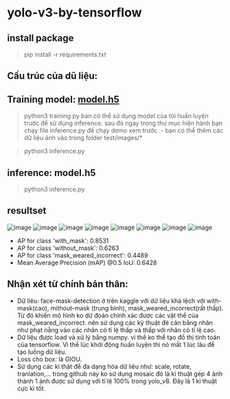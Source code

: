 # yolo-v3-by-tensorflow



## install package
> pip install -r requirements.txt


## Cấu trúc của dũ liệu:


## Training model: [model.h5](https://drive.google.com/file/d/1XPIFrhRkrPI-nixMoh3Jp9KXxdRVca8_/view?usp=sharing)
> python3 training.py
ban có thể sử dụng model của tôi huấn luyện trước để sử dụng inference. sau đó ngay trong thư mục hiện hành bạn chạy file inference.py để chạy demo xem trước.
    - bạn có thể thêm các dữ liệu ảnh vào trong folder test/images/*

> python3 inference.py

## inference: model.h5
> python3 inference.py

## resultset
![image](RESULT/anh005.png)
![image](RESULT/anh008.png)
![image](RESULT/anh009.png)
![image](RESULT/maksssksksss250.png)
![image](RESULT/maksssksksss757.png)
![image](RESULT/maksssksksss762.png)
![image](RESULT/maksssksksss787.png)
![image](RESULT/maksssksksss788.png)


- AP for class 'with_mask': 0.8531
- AP for class 'without_mask': 0.6263
- AP for class 'mask_weared_incorrect': 0.4489
- Mean Average Precision (mAP) @0.5 IoU: 0.6428

## Nhận xét từ chính bản thân:

- Dữ liêu: face-mask-detection ở trên kaggle với dữ liệu khá lệch với with-mask(cao), mithout-mask (trung bình), mask_weared_incorrect(rất thấp). Từ đó khiến mô hình ko dữ đoán chính xác được các vật thể của mask_weared_incorrect. nên sử dụng các kỷ thuật đẻ cân bằng nhãn như phạt nằng vào các nhãn có tỉ lệ thấp và thấp với nhãn có tỉ lệ cao.
- Dữ liệu được load và xử lý bằng numpy. vì thế ko thể tạo đồ thị tính toán của tensorflow. Vì thế lúc khởi động huấn luyện thì nó mất 1 lúc lâu để tạo luồng dữ liệu.
- Loss cho box: là GIOU.
- Sử dụng các kỉ thật để đa dạng hóa dữ liêu như: scale, rotate, tranlation,... trong github này ko sử dụng mosaic đó là kỉ thuật gép 4 ảnh thành 1 ảnh được sử dụng với tỉ lệ 100% trong yolo_v8. Đây là 1 kỉ thuật cực kì tốt.

